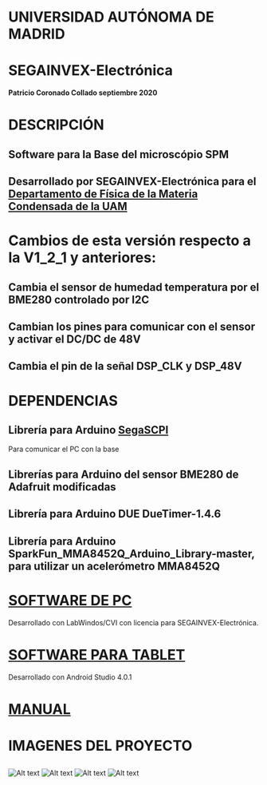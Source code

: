 # UNIVERSIDAD AUTÓNOMA DE MADRID
# SEGAINVEX-Electrónica
**Patricio Coronado Collado septiembre 2020**
# DESCRIPCIÓN
## Software para la Base del microscópio SPM 
## Desarrollado por SEGAINVEX-Electrónica para el [Departamento de Física de la Materia Condensada de la UAM](https://www.fmc.uam.es/research/nano-spm-lab/)

# Cambios de esta versión respecto a la V1_2_1 y anteriores:
## Cambia el sensor de humedad temperatura por el BME280 controlado por I2C
## Cambian los pines para comunicar con el sensor y activar el DC/DC de 48V
## Cambia el pin de la señal DSP_CLK y DSP_48V

## 
# DEPENDENCIAS

## Librería para Arduino [SegaSCPI](https://github.com/PatricioCoronado/SegaSCPI)

 Para comunicar el PC con la base
## Librerías para Arduino del sensor BME280 de Adafruit modificadas

## Librería para Arduino DUE DueTimer-1.4.6

## Librería para Arduino SparkFun_MMA8452Q_Arduino_Library-master, para utilizar un acelerómetro MMA8452Q 

# [SOFTWARE DE PC](https://github.com/PatricioCoronado/Base-SPM-CVI)
Desarrollado con LabWindos/CVI con licencia para SEGAINVEX-Electrónica.

# [SOFTWARE PARA TABLET](https://github.com/PatricioCoronado/Base-SPM-tablet)
Desarrollado con Android Studio 4.0.1

# [MANUAL](https://github.com/PatricioCoronado/Base-SPM-Arduino-DUE/blob/V1_3/ficheros/Manual.pdf)
## 
# IMAGENES DEL PROYECTO
##
![Alt text](https://github.com/PatricioCoronado/Base-SPM-Arduino-DUE/blob/V1_3/ficheros/imagen1.png "primer prototipo")
![Alt text](https://github.com/PatricioCoronado/Base-SPM-Arduino-DUE/blob/V1_3/ficheros/imagen2.png "PCB_A")
![Alt text](https://github.com/PatricioCoronado/Base-SPM-Arduino-DUE/blob/V1_3/ficheros/imagen4.png "backplane")
![Alt text](https://github.com/PatricioCoronado/Base-SPM-Arduino-DUE/blob/V1_3/ficheros/imagen3.png "sistema midiendo")
